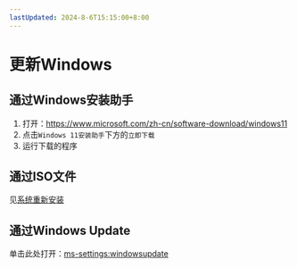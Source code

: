 ```yaml
---
lastUpdated: 2024-8-6T15:15:00+8:00
---
```


# 更新Windows

## 通过Windows安装助手

1. 打开：<https://www.microsoft.com/zh-cn/software-download/windows11>
2. 点击```Windows 11安装助手```下方的```立即下载```
3. 运行下载的程序

## 通过ISO文件

见[系统重新安装](/Windows/系统重新安装)

## 通过Windows Update

单击此处打开：<ms-settings:windowsupdate>
